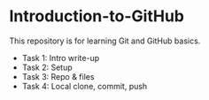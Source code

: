 # Introduction-to-GitHub
This repository is for learning Git and GitHub basics.
- Task 1: Intro write-up
- Task 2: Setup
- Task 3: Repo & files
- Task 4: Local clone, commit, push
